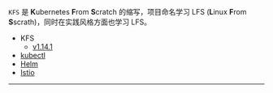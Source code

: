 `KFS` 是 **K**ubernetes **F**rom **S**cratch 的缩写，项目命名学习
LFS (**L**inux **F**rom **S**scrath)，同时在实践风格方面也学习 LFS。

- KFS
  - [v1.14.1](/kfs/v1.14.1/)
- [kubectl](/kubectl/)
- [Helm](/helm/)
- [Istio](/helm/)

------
